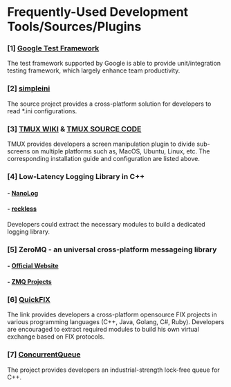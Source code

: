 # Frequently-Used Development Tools/Sources/Plugins
### [1] [Google Test Framework](https://github.com/google/googletest)
The test framework supported by Google is able to provide unit/integration testing framework, which largely enhance team productivity.

### [2] [simpleini](https://github.com/brofield/simpleini)
The source project provides a cross-platform solution for developers to read *.ini configurations.

### [3] [TMUX WIKI](https://github.com/tmux/tmux/wiki) & [TMUX SOURCE CODE](https://github.com/tmux/tmux)
TMUX provides developers a screen manipulation plugin to divide sub-screens on multiple platforms such as, MacOS, Ubuntu, Linux, etc. The corresponding installation guide and configuration are listed above.

### [4] Low-Latency Logging Library in C++
#### - [NanoLog](https://github.com/PlatformLab/NanoLog)
#### - [reckless](https://github.com/mattiasflodin/reckless)
Developers could extract the necessary modules to build a dedicated logging library.

### [5] ZeroMQ - an universal cross-platform messageing library
#### - [Official Website](https://zeromq.org/)
#### - [ZMQ Projects](https://github.com/zeromq)

### [6] [QuickFIX](http://www.quickfixengine.org/)
The link provides developers a cross-platform opensource FIX projects in various programming languages (C++, Java, Golang, C#, Ruby). Developers are encouraged to extract required modules to build his own virtual exchange based on FIX protocols.

### [7] [ConcurrentQueue](https://github.com/cameron314/concurrentqueue)
The project provides developers an industrial-strength lock-free queue for C++.
